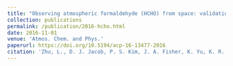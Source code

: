 ```yaml
---
title: "Observing atmospheric formaldehyde (HCHO) from space: validation and intercomparison of six retrievals from four satellites (OMI, GOME2A, GOME2B, OMPS) with SEAC4RS aircraft observations over the Southeast US"
collection: publications
permalink: /publication/2016-hcho.html
date: 2016-11-01
venue: 'Atmos. Chem. and Phys.'
paperurl: https://doi.org/10.5194/acp-16-13477-2016
citation: 'Zhu, L., D. J. Jacob, P. S. Kim, J. A. Fisher, K. Yu, K. R. Travis, L. J. Mickley, <strong>R. M. Yantosca</strong>, M. P. Sulprizio, I. De Smedt, G. González Abad, K. Chance, C. Li, R. Ferrare, A. Fried, J. W. Hair, T. F. Hanisco, D. Richter, A. Jo Scarino, J. Walega, P. Weibring, G. M. Wolfe, <i>Atmos. Chem. and Phys.</i>, 16, 13477-13490, 2016.'
---
```


